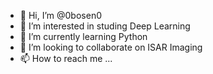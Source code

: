 - 👋 Hi, I’m @0bosen0
- 👀 I’m interested in studing Deep Learning
- 🌱 I’m currently learning Python
- 💞️ I’m looking to collaborate on ISAR Imaging
- 📫 How to reach me ...

<!---
0bosen0/0bosen0 is a ✨ special ✨ repository because its `README.md` (this file) appears on your GitHub profile.
You can click the Preview link to take a look at your changes.
--->
